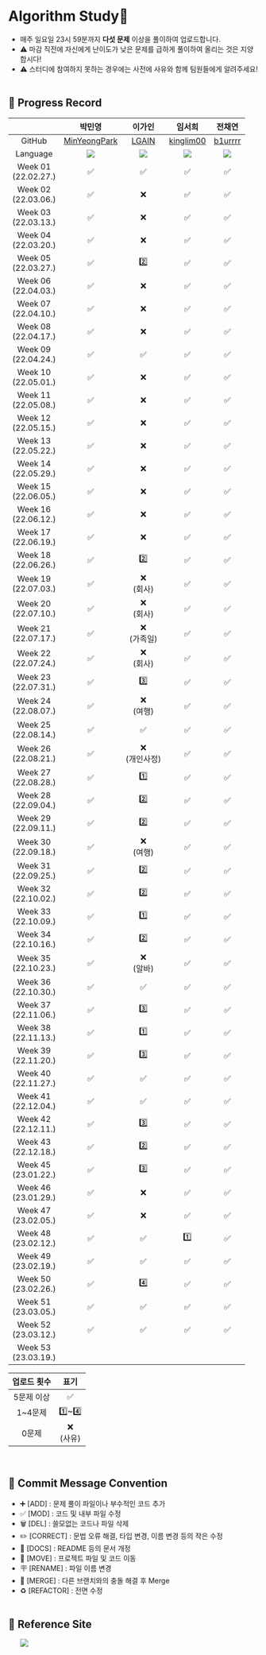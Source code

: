 # Algorithm Study📝
- 매주 일요일 23시 59분까지 <b>다섯 문제</b> 이상을 풀이하여 업로드합니다.</br>
- ⚠️ 마감 직전에 자신에게 난이도가 낮은 문제를 급하게 풀이하여 올리는 것은 지양합시다!</br>
- ⚠️ 스터디에 참여하지 못하는 경우에는 사전에 사유와 함께 팀원들에게 알려주세요!
<br></br>

## 📍 Progress Record
|  | 박민영 | 이가인 | 임서희 | 전채연 |
| :---: | :---: | :---: | :---: | :---: |
| GitHub | [MinYeongPark](https://github.com/MinYeongPark) | [LGAIN](https://github.com/LGAIN) | [kinglim00](https://github.com/kinglim00) | [b1urrrr](https://github.com/b1urrrr) |
| Language | <img src="https://img.shields.io/badge/Java-007396?style=for-the-badge&logo=java&logoColor=white"> | <img src="https://img.shields.io/badge/Python-3776AB?style=for-the-badge&logo=python&logoColor=white"> | <img src="https://img.shields.io/badge/Python-3776AB?style=for-the-badge&logo=python&logoColor=white"> | <img src="https://img.shields.io/badge/Java-007396?style=for-the-badge&logo=java&logoColor=white"> |
| Week 01</br>(22.02.27.) | ✅ | ✅ | ✅ | ✅ |
| Week 02</br>(22.03.06.) | ✅ | ❌ | ✅ | ✅ |
| Week 03</br>(22.03.13.) | ✅ | ❌ | ✅ | ✅ |
| Week 04</br>(22.03.20.) | ✅ | ❌ | ✅ | ✅ |
| Week 05</br>(22.03.27.) | ✅ | 2️⃣ | ✅ | ✅ |
| Week 06</br>(22.04.03.) | ✅ | ❌ | ✅ | ✅ |
| Week 07</br>(22.04.10.) | ✅ | ❌ | ✅ | ✅ |
| Week 08</br>(22.04.17.) | ✅ | ❌ | ✅ | ✅ |
| Week 09</br>(22.04.24.) | ✅ | ✅ | ✅ | ✅ |
| Week 10</br>(22.05.01.) | ✅ | ❌ | ✅ | ✅ |
| Week 11</br>(22.05.08.) | ✅ | ❌ | ✅ | ✅ |
| Week 12</br>(22.05.15.) | ✅ | ❌ | ✅ | ✅ |
| Week 13</br>(22.05.22.) | ✅ | ❌ | ✅ | ✅ |
| Week 14</br>(22.05.29.) | ✅ | ❌ | ✅ | ✅ |
| Week 15</br>(22.06.05.) | ✅ | ❌ | ✅ | ✅ |
| Week 16</br>(22.06.12.) | ✅ | ❌ | ✅ | ✅ |
| Week 17</br>(22.06.19.) | ✅ | ❌ | ✅ | ✅ |
| Week 18</br>(22.06.26.) | ✅ | 2️⃣ | ✅ | ✅ |
| Week 19</br>(22.07.03.) | ✅ | ❌ <br/> (회사) | ✅ | ✅ |
| Week 20</br>(22.07.10.) | ✅ | ❌ <br/> (회사) | ✅ | ✅ |
| Week 21</br>(22.07.17.) | ✅ | ❌ <br/> (가족일) | ✅ | ✅ |
| Week 22</br>(22.07.24.) | ✅ | ❌ <br/> (회사) | ✅ | ✅ |
| Week 23</br>(22.07.31.) | ✅ | 3️⃣ | ✅ | ✅ |
| Week 24</br>(22.08.07.) | ✅ | ❌ <br/> (여행) | ✅ | ✅ |
| Week 25</br>(22.08.14.) | ✅ | ✅ | ✅ | ✅ |
| Week 26</br>(22.08.21.) | ✅ | ❌ <br/> (개인사정) | ✅ | ✅ |
| Week 27</br>(22.08.28.) | ✅ | 1️⃣ | ✅ | ✅ |
| Week 28</br>(22.09.04.) | ✅ | 2️⃣ | ✅ | ✅ |
| Week 29</br>(22.09.11.) | ✅ | 2️⃣ | ✅ | ✅ |
| Week 30</br>(22.09.18.) | ✅ | ❌ <br/> (여행) | ✅ | ✅ |
| Week 31</br>(22.09.25.) | ✅ | 2️⃣ | ✅ | ✅ |
| Week 32</br>(22.10.02.) | ✅ | 2️⃣ | ✅ | ✅ |
| Week 33</br>(22.10.09.) | ✅ | 1️⃣ | ✅ | ✅ |
| Week 34</br>(22.10.16.) | ✅ | 2️⃣ | ✅ | ✅ |
| Week 35</br>(22.10.23.) | ✅ | ❌ <br/> (알바) | ✅ | ✅ |
| Week 36</br>(22.10.30.) | ✅ | ✅ | ✅ | ✅ |
| Week 37</br>(22.11.06.) | ✅ | 3️⃣ | ✅ | ✅ |
| Week 38</br>(22.11.13.) | ✅ | 1️⃣ | ✅ | ✅ |
| Week 39</br>(22.11.20.) | ✅ | 3️⃣ | ✅ | ✅ |
| Week 40</br>(22.11.27.) | ✅ | ✅ | ✅ | ✅ |
| Week 41</br>(22.12.04.) | ✅ | ✅ | ✅ | ✅ |
| Week 42</br>(22.12.11.) | ✅ | 3️⃣ | ✅ | ✅ |
| Week 43</br>(22.12.18.) | ✅ | 2️⃣ | ✅ | ✅ |
| Week 45</br>(23.01.22.) | ✅ | 3️⃣ | ✅ | ✅ |
| Week 46</br>(23.01.29.) | ✅ | ❌ | ✅ | ✅ |
| Week 47</br>(23.02.05.) | ✅ | ❌ | ✅ | ✅ |
| Week 48</br>(23.02.12.) | ✅ | ✅ | 1️⃣ | ✅ |
| Week 49</br>(23.02.19.) | ✅ | ✅ | ✅ | ✅ |
| Week 50</br>(23.02.26.) | ✅ | 4️⃣ | ✅ | ✅ |
| Week 51</br>(23.03.05.) | ✅ | ✅ | ✅ | ✅ |
| Week 52</br>(23.03.12.) | ✅ | ✅ | ✅ | ✅ |
| Week 53</br>(23.03.19.) |  |  |  |  |

| 업로드 횟수 | 표기 |
| :---: | :---: |
| 5문제 이상 | ✅ |
| 1~4문제 | 1️⃣~4️⃣ |
| 0문제 | ❌ <br/>(사유) |

<br>

## 📍 Commit Message Convention
- ➕ [ADD] : 문제 풀이 파일이나 부수적인 코드 추가
- ✅ [MOD] : 코드 및 내부 파일 수정
- 🗑 [DEL] : 쓸모없는 코드나 파일 삭제
- ✏️ [CORRECT] : 문법 오류 해결, 타입 변경, 이름 변경 등의 작은 수정
- 📄 [DOCS] : README 등의 문서 개정
- 🚚 [MOVE] : 프로젝트 파일 및 코드 이동
- 🪧 [RENAME] : 파일 이름 변경
- 🔀 [MERGE] : 다른 브랜치와의 충돌 해결 후 Merge
- ♻️ [REFACTOR] : 전면 수정
<br></br>

## 📍 Reference Site
&nbsp;&nbsp;&nbsp;&nbsp;&nbsp; <a href="https://teal-floss-6e7.notion.site/b768fa040a774cc6bd4794499c7b0a62?v=7db36103ee40454dbbd17454bc496afc"><img src="https://img.shields.io./badge/Notion-000000?style=for-the-badge&logo=notion&logoColor=white"></a>
